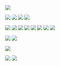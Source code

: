 ![](https://cdn.jsdelivr.net/gh/lyhcc/Picture_Repository/img/20191019221404.png)


![](https://cdn.jsdelivr.net/gh/lyhcc/Picture_Repository/img/20191019221906.png)
![](https://cdn.jsdelivr.net/gh/lyhcc/Picture_Repository/img/20191019221951.png)
![](https://cdn.jsdelivr.net/gh/lyhcc/Picture_Repository/img/20191019222029.png)
![](https://cdn.jsdelivr.net/gh/lyhcc/Picture_Repository/img/20191019222303.png)

![](https://cdn.jsdelivr.net/gh/lyhcc/Picture_Repository/img/20191019222416.png)
![](https://cdn.jsdelivr.net/gh/lyhcc/Picture_Repository/img/20191019222538.png)
![](https://cdn.jsdelivr.net/gh/lyhcc/Picture_Repository/img/20191019222624.png)
![](https://cdn.jsdelivr.net/gh/lyhcc/Picture_Repository/img/20191019222644.png)
![](https://cdn.jsdelivr.net/gh/lyhcc/Picture_Repository/img/20191019222748.png)
![](https://cdn.jsdelivr.net/gh/lyhcc/Picture_Repository/img/20191019222835.png)
![](https://cdn.jsdelivr.net/gh/lyhcc/Picture_Repository/img/20191019222851.png)
![](https://cdn.jsdelivr.net/gh/lyhcc/Picture_Repository/img/20191019222902.png)

![](https://cdn.jsdelivr.net/gh/lyhcc/Picture_Repository/img/20191019223256.png)
![](https://cdn.jsdelivr.net/gh/lyhcc/Picture_Repository/img/20191019223318.png)

![](https://cdn.jsdelivr.net/gh/lyhcc/Picture_Repository/img/20191019223405.png)

![](https://cdn.jsdelivr.net/gh/lyhcc/Picture_Repository/img/20191019223423.png)
![](https://cdn.jsdelivr.net/gh/lyhcc/Picture_Repository/img/20191019223451.png)









